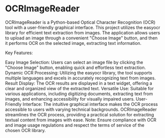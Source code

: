 # OCRImageReader
OCRImageReader is a Python-based Optical Character Recognition (OCR) tool with a user-friendly graphical interface. This project utilizes the easyocr library for efficient text extraction from images. The application allows users to upload an image through a convenient "Choose Image" button, and then it performs OCR on the selected image, extracting text information.

Key Features:

Easy Image Selection: Users can select an image file by clicking the "Choose Image" button, enabling quick and effortless text extraction.
Dynamic OCR Processing: Utilizing the easyocr library, the tool supports multiple languages and excels in accurately recognizing text from images.
Result Display: The OCR results are displayed in a text widget, offering a clear and organized view of the extracted text.
Versatile Use: Suitable for various applications, including digitizing documents, extracting text from images, and enhancing accessibility for visually impaired users.
User-Friendly Interface: The intuitive graphical interface makes the OCR process accessible to users with varying technical backgrounds.
OCRImageReader streamlines the OCR process, providing a practical solution for extracting textual content from images with ease. Note: Ensure compliance with OCR and image usage regulations and respect the terms of service of the chosen OCR library.

